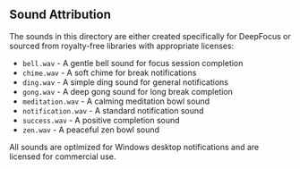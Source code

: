 ## Sound Attribution

The sounds in this directory are either created specifically for DeepFocus or sourced from royalty-free libraries with appropriate licenses:

- `bell.wav` - A gentle bell sound for focus session completion
- `chime.wav` - A soft chime for break notifications
- `ding.wav` - A simple ding sound for general notifications
- `gong.wav` - A deep gong sound for long break completion
- `meditation.wav` - A calming meditation bowl sound
- `notification.wav` - A standard notification sound
- `success.wav` - A positive completion sound
- `zen.wav` - A peaceful zen bowl sound

All sounds are optimized for Windows desktop notifications and are licensed for commercial use.
